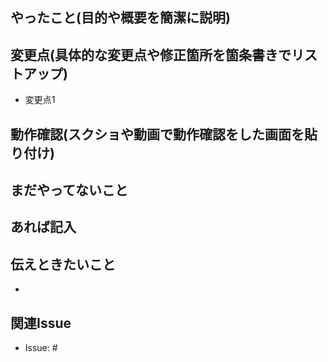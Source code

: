 ## やったこと(目的や概要を簡潔に説明)


## 変更点(具体的な変更点や修正箇所を箇条書きでリストアップ)
- 変更点1

## 動作確認(スクショや動画で動作確認をした画面を貼り付け)


## まだやってないこと
あれば記入
- 

## 伝えときたいこと
- 

## 関連Issue
- Issue: #